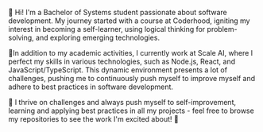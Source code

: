 👋 Hi! I'm a Bachelor of Systems student passionate about software development. My journey started with a course at Coderhood, igniting my interest in becoming a self-learner, using logical thinking for problem-solving, and exploring emerging technologies.

💼In addition to my academic activities, I currently work at Scale AI, where I perfect my skills in various technologies, such as Node.js, React, and JavaScript/TypeScript. This dynamic environment presents a lot of challenges, pushing me to continuously push myself to improve myself and adhere to best practices in software development.

🚀 I thrive on challenges and always push myself to self-improvement, learning and applying best practices in all my projects - feel free to browse my repositories to see the work I'm excited about! 👀
